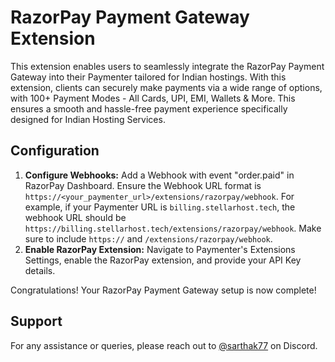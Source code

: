 # RazorPay Payment Gateway Extension

This extension enables users to seamlessly integrate the RazorPay Payment Gateway into their Paymenter tailored for Indian hostings. With this extension, clients can securely make payments via a wide range of options, with 100+ Payment Modes - All Cards, UPI, EMI, Wallets & More. This ensures a smooth and hassle-free payment experience specifically designed for Indian Hosting Services.

## Configuration

1. **Configure Webhooks:** Add a Webhook with event "order.paid" in RazorPay Dashboard. Ensure the Webhook URL format is `https://<your_paymenter_url>/extensions/razorpay/webhook`. For example, if your Paymenter URL is `billing.stellarhost.tech`, the webhook URL should be `https://billing.stellarhost.tech/extensions/razorpay/webhook`. Make sure to include `https://` and `/extensions/razorpay/webhook`.
2. **Enable RazorPay Extension:** Navigate to Paymenter's Extensions Settings, enable the RazorPay extension, and provide your API Key details.

Congratulations! Your RazorPay Payment Gateway setup is now complete!

## Support

For any assistance or queries, please reach out to [@sarthak77](https://discord.stellarhost.tech/) on Discord.
